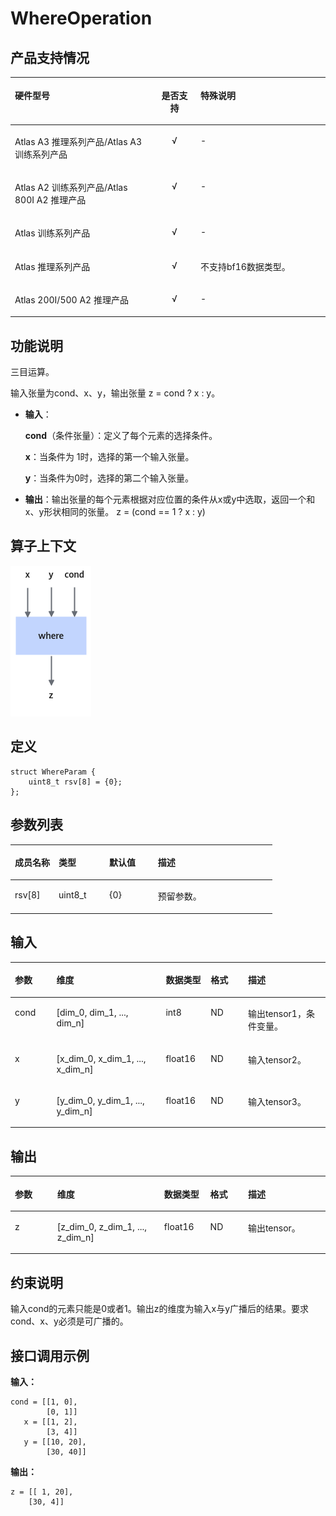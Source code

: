 # WhereOperation<a name="ZH-CN_TOPIC_0000001911328085"></a>

## 产品支持情况<a name="section72868502422"></a>

<a name="table19286205084215"></a>
<table><thead align="left"><tr id="row1928795054210"><th class="cellrowborder" valign="top" width="45.24%" id="mcps1.1.4.1.1"><p id="p1328785012423"><a name="p1328785012423"></a><a name="p1328785012423"></a>硬件型号</p>
</th>
<th class="cellrowborder" align="center" valign="top" width="13.68%" id="mcps1.1.4.1.2"><p id="p7287175044211"><a name="p7287175044211"></a><a name="p7287175044211"></a>是否支持</p>
</th>
<th class="cellrowborder" valign="top" width="41.08%" id="mcps1.1.4.1.3"><p id="p16910610191617"><a name="p16910610191617"></a><a name="p16910610191617"></a>特殊说明</p>
</th>
</tr>
</thead>
<tbody><tr id="row15287165034214"><td class="cellrowborder" valign="top" width="45.24%" headers="mcps1.1.4.1.1 "><p id="p111531916378"><a name="p111531916378"></a><a name="p111531916378"></a><span id="ph15628135164314"><a name="ph15628135164314"></a><a name="ph15628135164314"></a><term id="zh-cn_topic_0000001230434678_term12348114314426"><a name="zh-cn_topic_0000001230434678_term12348114314426"></a><a name="zh-cn_topic_0000001230434678_term12348114314426"></a>Atlas A3 推理系列产品</term>/<term id="zh-cn_topic_0000001230434678_term038111499426"><a name="zh-cn_topic_0000001230434678_term038111499426"></a><a name="zh-cn_topic_0000001230434678_term038111499426"></a>Atlas A3 训练系列产品</term></span></p>
</td>
<td class="cellrowborder" align="center" valign="top" width="13.68%" headers="mcps1.1.4.1.2 "><p id="p911285084910"><a name="p911285084910"></a><a name="p911285084910"></a>√</p>
</td>
<td class="cellrowborder" valign="top" width="41.08%" headers="mcps1.1.4.1.3 "><p id="p8910410111611"><a name="p8910410111611"></a><a name="p8910410111611"></a>-</p>
</td>
</tr>
<tr id="row828714503428"><td class="cellrowborder" valign="top" width="45.24%" headers="mcps1.1.4.1.1 "><p id="p1360215120359"><a name="p1360215120359"></a><a name="p1360215120359"></a><span id="ph17606808269"><a name="ph17606808269"></a><a name="ph17606808269"></a><term id="zh-cn_topic_0000001094307702_term9707131642"><a name="zh-cn_topic_0000001094307702_term9707131642"></a><a name="zh-cn_topic_0000001094307702_term9707131642"></a>Atlas A2 训练系列产品</term>/<term id="zh-cn_topic_0000001094307702_term9562134225910"><a name="zh-cn_topic_0000001094307702_term9562134225910"></a><a name="zh-cn_topic_0000001094307702_term9562134225910"></a>Atlas 800I A2 推理产品</term></span></p>
</td>
<td class="cellrowborder" align="center" valign="top" width="13.68%" headers="mcps1.1.4.1.2 "><p id="p51131550124919"><a name="p51131550124919"></a><a name="p51131550124919"></a>√</p>
</td>
<td class="cellrowborder" valign="top" width="41.08%" headers="mcps1.1.4.1.3 "><p id="p18910210181618"><a name="p18910210181618"></a><a name="p18910210181618"></a>-</p>
</td>
</tr>
<tr id="row06710463459"><td class="cellrowborder" valign="top" width="45.24%" headers="mcps1.1.4.1.1 "><p id="p6310134510488"><a name="p6310134510488"></a><a name="p6310134510488"></a><span id="ph129281671814"><a name="ph129281671814"></a><a name="ph129281671814"></a><term id="zh-cn_topic_0000001094307702_term148541578017"><a name="zh-cn_topic_0000001094307702_term148541578017"></a><a name="zh-cn_topic_0000001094307702_term148541578017"></a>Atlas 训练系列产品</term></span></p>
</td>
<td class="cellrowborder" align="center" valign="top" width="13.68%" headers="mcps1.1.4.1.2 "><p id="p147261358131511"><a name="p147261358131511"></a><a name="p147261358131511"></a>√</p>
</td>
<td class="cellrowborder" valign="top" width="41.08%" headers="mcps1.1.4.1.3 "><p id="p18910201012161"><a name="p18910201012161"></a><a name="p18910201012161"></a>-</p>
</td>
</tr>
<tr id="row6681646104519"><td class="cellrowborder" valign="top" width="45.24%" headers="mcps1.1.4.1.1 "><p id="p1515318113710"><a name="p1515318113710"></a><a name="p1515318113710"></a><span id="ph51531311373"><a name="ph51531311373"></a><a name="ph51531311373"></a><term id="zh-cn_topic_0000001094307702_term750195114015"><a name="zh-cn_topic_0000001094307702_term750195114015"></a><a name="zh-cn_topic_0000001094307702_term750195114015"></a>Atlas 推理系列产品</term></span></p>
</td>
<td class="cellrowborder" align="center" valign="top" width="13.68%" headers="mcps1.1.4.1.2 "><p id="p27261758151510"><a name="p27261758151510"></a><a name="p27261758151510"></a>√</p>
</td>
<td class="cellrowborder" valign="top" width="41.08%" headers="mcps1.1.4.1.3 "><p id="p19910191081610"><a name="p19910191081610"></a><a name="p19910191081610"></a>不支持bf16数据类型。</p>
</td>
</tr>
<tr id="row44335016457"><td class="cellrowborder" valign="top" width="45.24%" headers="mcps1.1.4.1.1 "><p id="p1496968132715"><a name="p1496968132715"></a><a name="p1496968132715"></a><span id="ph185255349386"><a name="ph185255349386"></a><a name="ph185255349386"></a><term id="zh-cn_topic_0000001094307702_term19362048506"><a name="zh-cn_topic_0000001094307702_term19362048506"></a><a name="zh-cn_topic_0000001094307702_term19362048506"></a>Atlas 200I/500 A2 推理产品</term></span></p>
</td>
<td class="cellrowborder" align="center" valign="top" width="13.68%" headers="mcps1.1.4.1.2 "><p id="p719415459494"><a name="p719415459494"></a><a name="p719415459494"></a>√</p>
</td>
<td class="cellrowborder" valign="top" width="41.08%" headers="mcps1.1.4.1.3 "><p id="p17910161091615"><a name="p17910161091615"></a><a name="p17910161091615"></a>-</p>
</td>
</tr>
</tbody>
</table>

## 功能说明<a name="section259105813316"></a>

三目运算。

输入张量为cond、x、y，输出张量 z = cond ? x : y。

-   **输入**：

    **cond**（条件张量）：定义了每个元素的选择条件。

    **x**：当条件为 1时，选择的第一个输入张量。

    **y**：当条件为0时，选择的第二个输入张量。

-   **输出**：输出张量的每个元素根据对应位置的条件从x或y中选取，返回一个和x、y形状相同的张量。  z = \(cond == 1 ? x : y\)

## 算子上下文<a name="section693951575317"></a>

![](../../../../docs/images/where.png)

## 定义<a name="section2067518173415"></a>

```
struct WhereParam {
    uint8_t rsv[8] = {0};
};
```

## 参数列表<a name="section20597115618213"></a>

<a name="zh-cn_topic_0122830089_table438764393513"></a>
<table><thead align="left"><tr id="zh-cn_topic_0122830089_row53871743113510"><th class="cellrowborder" valign="top" width="16.69166916691669%" id="mcps1.1.5.1.1"><p id="p8349810103910"><a name="p8349810103910"></a><a name="p8349810103910"></a><strong id="b15349191043913"><a name="b15349191043913"></a><a name="b15349191043913"></a>成员名称</strong></p>
</th>
<th class="cellrowborder" valign="top" width="19.301930193019302%" id="mcps1.1.5.1.2"><p id="p113725710279"><a name="p113725710279"></a><a name="p113725710279"></a>类型</p>
</th>
<th class="cellrowborder" valign="top" width="18.55185518551855%" id="mcps1.1.5.1.3"><p id="p119751535277"><a name="p119751535277"></a><a name="p119751535277"></a>默认值</p>
</th>
<th class="cellrowborder" valign="top" width="45.45454545454545%" id="mcps1.1.5.1.4"><p id="p12349510123916"><a name="p12349510123916"></a><a name="p12349510123916"></a><strong id="b1234914106390"><a name="b1234914106390"></a><a name="b1234914106390"></a>描述</strong></p>
</th>
</tr>
</thead>
<tbody><tr id="row213301215275"><td class="cellrowborder" valign="top" width="16.69166916691669%" headers="mcps1.1.5.1.1 "><p id="p39532015112219"><a name="p39532015112219"></a><a name="p39532015112219"></a>rsv[8]</p>
</td>
<td class="cellrowborder" valign="top" width="19.301930193019302%" headers="mcps1.1.5.1.2 "><p id="p12233103022919"><a name="p12233103022919"></a><a name="p12233103022919"></a>uint8_t</p>
</td>
<td class="cellrowborder" valign="top" width="18.55185518551855%" headers="mcps1.1.5.1.3 "><p id="p7158655162411"><a name="p7158655162411"></a><a name="p7158655162411"></a>{0}</p>
</td>
<td class="cellrowborder" valign="top" width="45.45454545454545%" headers="mcps1.1.5.1.4 "><p id="p109533152229"><a name="p109533152229"></a><a name="p109533152229"></a>预留参数。</p>
</td>
</tr>
</tbody>
</table>

## 输入<a name="section1861819453396"></a>

<a name="table1384143194015"></a>
<table><thead align="left"><tr id="row1938484334014"><th class="cellrowborder" valign="top" width="13.198680131986801%" id="mcps1.1.6.1.1"><p id="p14761845134015"><a name="p14761845134015"></a><a name="p14761845134015"></a><strong id="b197619459409"><a name="b197619459409"></a><a name="b197619459409"></a>参数</strong></p>
</th>
<th class="cellrowborder" valign="top" width="34.696530346965304%" id="mcps1.1.6.1.2"><p id="p107611451405"><a name="p107611451405"></a><a name="p107611451405"></a><strong id="b17761174554014"><a name="b17761174554014"></a><a name="b17761174554014"></a>维度</strong></p>
</th>
<th class="cellrowborder" valign="top" width="14.258574142585742%" id="mcps1.1.6.1.3"><p id="p17761194584016"><a name="p17761194584016"></a><a name="p17761194584016"></a><strong id="b10507259101715"><a name="b10507259101715"></a><a name="b10507259101715"></a>数据类型</strong></p>
</th>
<th class="cellrowborder" valign="top" width="11.838816118388163%" id="mcps1.1.6.1.4"><p id="p20761104524015"><a name="p20761104524015"></a><a name="p20761104524015"></a><strong id="b876154516405"><a name="b876154516405"></a><a name="b876154516405"></a>格式</strong></p>
</th>
<th class="cellrowborder" valign="top" width="26.007399260073992%" id="mcps1.1.6.1.5"><p id="p143411744175819"><a name="p143411744175819"></a><a name="p143411744175819"></a>描述</p>
</th>
</tr>
</thead>
<tbody><tr id="row193841430406"><td class="cellrowborder" valign="top" width="13.198680131986801%" headers="mcps1.1.6.1.1 "><p id="p57491830804"><a name="p57491830804"></a><a name="p57491830804"></a>cond</p>
</td>
<td class="cellrowborder" valign="top" width="34.696530346965304%" headers="mcps1.1.6.1.2 "><p id="p7952115717489"><a name="p7952115717489"></a><a name="p7952115717489"></a>[dim_0, dim_1, ..., dim_n]</p>
</td>
<td class="cellrowborder" valign="top" width="14.258574142585742%" headers="mcps1.1.6.1.3 "><p id="p57505301303"><a name="p57505301303"></a><a name="p57505301303"></a>int8</p>
</td>
<td class="cellrowborder" valign="top" width="11.838816118388163%" headers="mcps1.1.6.1.4 "><p id="p137509302006"><a name="p137509302006"></a><a name="p137509302006"></a>ND</p>
</td>
<td class="cellrowborder" valign="top" width="26.007399260073992%" headers="mcps1.1.6.1.5 "><p id="p17341144410588"><a name="p17341144410588"></a><a name="p17341144410588"></a>输出tensor1，条件变量。</p>
</td>
</tr>
<tr id="row194655345514"><td class="cellrowborder" valign="top" width="13.198680131986801%" headers="mcps1.1.6.1.1 "><p id="p187501230806"><a name="p187501230806"></a><a name="p187501230806"></a>x</p>
</td>
<td class="cellrowborder" valign="top" width="34.696530346965304%" headers="mcps1.1.6.1.2 "><p id="p18592376527"><a name="p18592376527"></a><a name="p18592376527"></a>[x_dim_0, x_dim_1, ..., x_dim_n]</p>
</td>
<td class="cellrowborder" valign="top" width="14.258574142585742%" headers="mcps1.1.6.1.3 "><p id="p675063011016"><a name="p675063011016"></a><a name="p675063011016"></a>float16</p>
</td>
<td class="cellrowborder" valign="top" width="11.838816118388163%" headers="mcps1.1.6.1.4 "><p id="p197503301504"><a name="p197503301504"></a><a name="p197503301504"></a>ND</p>
</td>
<td class="cellrowborder" valign="top" width="26.007399260073992%" headers="mcps1.1.6.1.5 "><p id="p17341944105816"><a name="p17341944105816"></a><a name="p17341944105816"></a>输入tensor2。</p>
</td>
</tr>
<tr id="row13114527700"><td class="cellrowborder" valign="top" width="13.198680131986801%" headers="mcps1.1.6.1.1 "><p id="p137501730503"><a name="p137501730503"></a><a name="p137501730503"></a>y</p>
</td>
<td class="cellrowborder" valign="top" width="34.696530346965304%" headers="mcps1.1.6.1.2 "><p id="p251643818525"><a name="p251643818525"></a><a name="p251643818525"></a>[y_dim_0, y_dim_1, ..., y_dim_n]</p>
</td>
<td class="cellrowborder" valign="top" width="14.258574142585742%" headers="mcps1.1.6.1.3 "><p id="p14750133018018"><a name="p14750133018018"></a><a name="p14750133018018"></a>float16</p>
</td>
<td class="cellrowborder" valign="top" width="11.838816118388163%" headers="mcps1.1.6.1.4 "><p id="p4750193012012"><a name="p4750193012012"></a><a name="p4750193012012"></a>ND</p>
</td>
<td class="cellrowborder" valign="top" width="26.007399260073992%" headers="mcps1.1.6.1.5 "><p id="p83415446582"><a name="p83415446582"></a><a name="p83415446582"></a>输入tensor3。</p>
</td>
</tr>
</tbody>
</table>

## 输出<a name="section42644773910"></a>

<a name="table1572012604111"></a>
<table><thead align="left"><tr id="row17201166416"><th class="cellrowborder" valign="top" width="13.44865513448655%" id="mcps1.1.6.1.1"><p id="p127203654111"><a name="p127203654111"></a><a name="p127203654111"></a><strong id="b20720206164111"><a name="b20720206164111"></a><a name="b20720206164111"></a>参数</strong></p>
</th>
<th class="cellrowborder" valign="top" width="33.946605339466046%" id="mcps1.1.6.1.2"><p id="p87201069415"><a name="p87201069415"></a><a name="p87201069415"></a><strong id="b472013604115"><a name="b472013604115"></a><a name="b472013604115"></a>维度</strong></p>
</th>
<th class="cellrowborder" valign="top" width="14.62853714628537%" id="mcps1.1.6.1.3"><p id="p57207624119"><a name="p57207624119"></a><a name="p57207624119"></a><strong id="b17909164271710"><a name="b17909164271710"></a><a name="b17909164271710"></a>数据类型</strong></p>
</th>
<th class="cellrowborder" valign="top" width="11.96880311968803%" id="mcps1.1.6.1.4"><p id="p17720965418"><a name="p17720965418"></a><a name="p17720965418"></a><strong id="b072017613413"><a name="b072017613413"></a><a name="b072017613413"></a>格式</strong></p>
</th>
<th class="cellrowborder" valign="top" width="26.00739926007399%" id="mcps1.1.6.1.5"><p id="p1052013488589"><a name="p1052013488589"></a><a name="p1052013488589"></a>描述</p>
</th>
</tr>
</thead>
<tbody><tr id="row472113674111"><td class="cellrowborder" valign="top" width="13.44865513448655%" headers="mcps1.1.6.1.1 "><p id="p47506301503"><a name="p47506301503"></a><a name="p47506301503"></a>z</p>
</td>
<td class="cellrowborder" valign="top" width="33.946605339466046%" headers="mcps1.1.6.1.2 "><p id="p86164235218"><a name="p86164235218"></a><a name="p86164235218"></a>[z_dim_0, z_dim_1, ..., z_dim_n]</p>
</td>
<td class="cellrowborder" valign="top" width="14.62853714628537%" headers="mcps1.1.6.1.3 "><p id="p157507303017"><a name="p157507303017"></a><a name="p157507303017"></a>float16</p>
</td>
<td class="cellrowborder" valign="top" width="11.96880311968803%" headers="mcps1.1.6.1.4 "><p id="p12750133010013"><a name="p12750133010013"></a><a name="p12750133010013"></a>ND</p>
</td>
<td class="cellrowborder" valign="top" width="26.00739926007399%" headers="mcps1.1.6.1.5 "><p id="p4616131716596"><a name="p4616131716596"></a><a name="p4616131716596"></a>输出tensor。</p>
</td>
</tr>
</tbody>
</table>

## 约束说明<a name="section66163225220"></a>

输入cond的元素只能是0或者1。输出z的维度为输入x与y广播后的结果。要求cond、x、y必须是可广播的。

## 接口调用示例<a name="section12313188907"></a>

**输入：**

```
cond = [[1, 0], 
        [0, 1]]
   x = [[1, 2],
        [3, 4]]
   y = [[10, 20],
        [30, 40]]
```

**输出：**

```
z = [[ 1, 20],
    [30, 4]]
```

